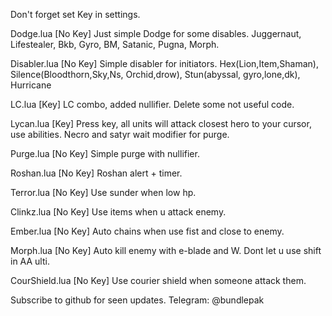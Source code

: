 

Don't forget set Key in settings.

Dodge.lua
[No Key]
Just simple Dodge for some disables. 
Juggernaut, Lifestealer, Bkb, Gyro, BM, Satanic, Pugna, Morph.

Disabler.lua
[No Key]
Simple disabler for initiators.
Hex(Lion,Item,Shaman), Silence(Bloodthorn,Sky,Ns, Orchid,drow), Stun(abyssal, gyro,lone,dk), Hurricane

LC.lua
[Key]
LC combo, added nullifier. Delete some not useful code.

Lycan.lua
[Key]
Press key, all units will attack closest hero to your cursor, use abilities.
Necro and satyr wait modifier for purge.

Purge.lua
[No Key]
Simple purge with nullifier.

Roshan.lua
[No Key]
Roshan alert + timer.

Terror.lua
[No Key]
Use sunder when low hp.

Clinkz.lua
[No Key]
Use items when u attack enemy.

Ember.lua
[No Key]
Auto chains when use fist and close to enemy.

Morph.lua
[No Key]
Auto kill enemy with e-blade and W. 
Dont let u use shift in AA ulti.

CourShield.lua
[No Key]
Use courier shield when someone attack them.

Subscribe to github for seen updates.
Telegram: @bundlepak

